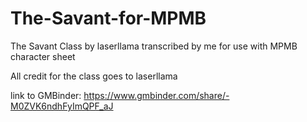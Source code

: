 # The-Savant-for-MPMB
The Savant Class by laserllama transcribed by me for use with MPMB character sheet

All credit for the class goes to laserllama

link to GMBinder: https://www.gmbinder.com/share/-M0ZVK6ndhFyImQPF_aJ
